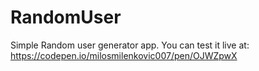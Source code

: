 # RandomUser
Simple Random user generator app.
You can test it live at: https://codepen.io/milosmilenkovic007/pen/OJWZpwX
